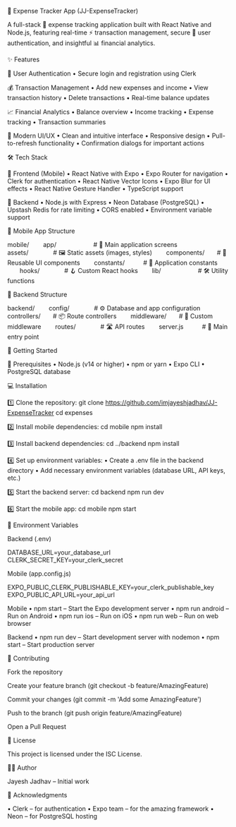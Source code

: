 📲 Expense Tracker App (JJ-ExpenseTracker)

A full-stack 💼 expense tracking application built with React Native and Node.js, featuring real-time ⚡ transaction management, secure 🔐 user authentication, and insightful 📊 financial analytics.

✨ Features

🔐 User Authentication
• Secure login and registration using Clerk

💰 Transaction Management
• Add new expenses and income
• View transaction history
• Delete transactions
• Real-time balance updates

📈 Financial Analytics
• Balance overview
• Income tracking
• Expense tracking
• Transaction summaries

🎨 Modern UI/UX
• Clean and intuitive interface
• Responsive design
• Pull-to-refresh functionality
• Confirmation dialogs for important actions

🛠️ Tech Stack

📱 Frontend (Mobile)
• React Native with Expo
• Expo Router for navigation
• Clerk for authentication
• React Native Vector Icons
• Expo Blur for UI effects
• React Native Gesture Handler
• TypeScript support

🧠 Backend
• Node.js with Express
• Neon Database (PostgreSQL)
• Upstash Redis for rate limiting
• CORS enabled
• Environment variable support

📁 Mobile App Structure

mobile/
  app/      # 📱 Main application screens
  assets/    # 🖼️ Static assets (images, styles)
  components/  # 🧩 Reusable UI components
  constants/   # 📐 Application constants
  hooks/    # 🪝 Custom React hooks
  lib/      # 🛠️ Utility functions

📂 Backend Structure

backend/
  config/    # ⚙️ Database and app configuration
  controllers/  # 📦 Route controllers
  middleware/  # 🧱 Custom middleware
  routes/    # 🛣️ API routes
  server.js   # 🚀 Main entry point

🚀 Getting Started

🔧 Prerequisites
• Node.js (v14 or higher)
• npm or yarn
• Expo CLI
• PostgreSQL database

💻 Installation

1️⃣ Clone the repository:
git clone https://github.com/imjayeshjadhav/JJ-ExpenseTracker
cd expenses

2️⃣ Install mobile dependencies:
cd mobile
npm install

3️⃣ Install backend dependencies:
cd ../backend
npm install

4️⃣ Set up environment variables:
• Create a .env file in the backend directory
• Add necessary environment variables (database URL, API keys, etc.)

5️⃣ Start the backend server:
cd backend
npm run dev

6️⃣ Start the mobile app:
cd mobile
npm start

🔐 Environment Variables

Backend (.env)

DATABASE_URL=your_database_url  
CLERK_SECRET_KEY=your_clerk_secret

Mobile (app.config.js)

EXPO_PUBLIC_CLERK_PUBLISHABLE_KEY=your_clerk_publishable_key  
EXPO_PUBLIC_API_URL=your_api_url

Mobile
• npm start – Start the Expo development server
• npm run android – Run on Android
• npm run ios – Run on iOS
• npm run web – Run on web browser

Backend
• npm run dev – Start development server with nodemon
• npm start – Start production server

🤝 Contributing

Fork the repository

Create your feature branch (git checkout -b feature/AmazingFeature)

Commit your changes (git commit -m 'Add some AmazingFeature')

Push to the branch (git push origin feature/AmazingFeature)

Open a Pull Request

📜 License

This project is licensed under the ISC License.

👨‍💻 Author

Jayesh Jadhav – Initial work

🙏 Acknowledgments

• Clerk – for authentication
• Expo team – for the amazing framework
• Neon – for PostgreSQL hosting

